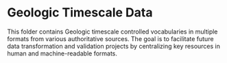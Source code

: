 # Geologic Timescale Data
This folder contains Geologic timescale controlled vocabularies in multiple formats from various authoritative sources.  The goal is to facilitate future data transformation and validation projects by centralizing key resources in human and machine-readable formats.  
 
